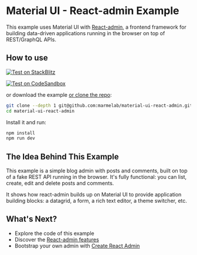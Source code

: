 # Material UI - React-admin Example

This example uses Material UI with [React-admin](https://marmelab.com/react-admin/), a frontend framework for building data-driven applications running in the browser on top of REST/GraphQL APIs.

## How to use

[![Test on StackBlitz](https://developer.stackblitz.com/img/open_in_stackblitz.svg)](https://stackblitz.com/github/marmelab/material-ui-react-admin/tree/main/)

[![Test on CodeSandbox](https://codesandbox.io/static/img/play-codesandbox.svg)](https://codesandbox.io/s/github/marmelab/material-ui-react-admin/tree/main/)

or download the example [or clone the repo](https://github.com/marmelab/material-ui-react-admin):

```bash
git clone --depth 1 git@github.com:marmelab/material-ui-react-admin.git
cd material-ui-react-admin
```

Install it and run:

```bash
npm install
npm run dev
```

## The Idea Behind This Example

This example is a simple blog admin with posts and comments, built on top of a fake REST API running in the browser. It's fully functional: you can list, create, edit and delete posts and comments.

It shows how react-admin builds up on Material UI to provide application building blocks: a datagrid, a form, a rich text editor, a theme switcher, etc.

## What's Next?

-   Explore the code of this example
-   Discover the [React-admin features](https://marmelab.com/react-admin/Features.html)
-   Bootstrap your own admin with [Create React Admin](https://marmelab.com/react-admin/CreateReactAdmin.html)
